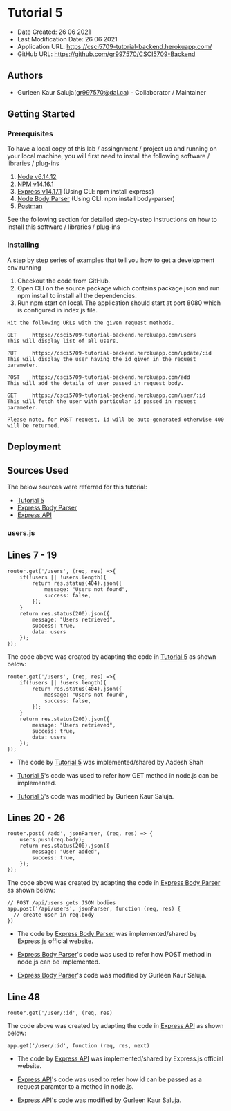 # Tutorial 5

* Date Created: 26 06 2021
* Last Modification Date: 26 06 2021
* Application URL: https://csci5709-tutorial-backend.herokuapp.com/
* GitHub URL: https://github.com/gr997570/CSCI5709-Backend

## Authors

* Gurleen Kaur Saluja(gr997570@dal.ca) - Collaborator / Maintainer

## Getting Started

### Prerequisites

To have a local copy of this lab / assingnment / project up and running on your local machine, you will first need to install the following software / libraries / plug-ins

1. [Node v6.14.12](https://nodejs.org/en/)
2. [NPM v14.16.1](https://nodejs.org/en/)
3. [Express v14.17.1](https://www.npmjs.com/package/express)  (Using CLI: npm install express)
4. [Node Body Parser](https://www.npmjs.com/package/body-parser) (Using CLI: npm install body-parser)
5. [Postman](https://www.postman.com/downloads/)

See the following section for detailed step-by-step instructions on how to install this software / libraries / plug-ins

### Installing

A step by step series of examples that tell you how to get a development env running

1. Checkout the code from GitHub.
2. Open CLI on the source package which contains package.json and run npm install to install all the dependencies.	
3. Run npm start on local. The application should start at port 8080 which is configured in index.js file.

```
Hit the following URLs with the given request methods.

GET		https://csci5709-tutorial-backend.herokuapp.com/users
This will display list of all users.

PUT		https://csci5709-tutorial-backend.herokuapp.com/update/:id
This will display the user having the id given in the request parameter.

POST	https://csci5709-tutorial-backend.herokuapp.com/add
This will add the details of user passed in request body.

GET		https://csci5709-tutorial-backend.herokuapp.com/user/:id
This will fetch the user with particular id passed in request parameter.

Please note, for POST request, id will be auto-generated otherwise 400 will be returned.
```

## Deployment

## Sources Used

The below sources were referred for this tutorial:

- [Tutorial 5](https://dal.hosted.panopto.com/Panopto/Pages/Viewer.aspx?id=8095b86d-3584-4a62-8326-ad4f014362e4&start=undefined)
- [Express Body Parser](http://expressjs.com/en/resources/middleware/body-parser.html)
- [Express API](http://expressjs.com/en/api.html)

### users.js
Lines 7 - 19
---------------

```
router.get('/users', (req, res) =>{
	if(!users || !users.length){
		return res.status(404).json({
			message: "Users not found",
			success: false,
		});
	}
	return res.status(200).json({
		message: "Users retrieved",
		success: true,
		data: users
	});
});
```

The code above was created by adapting the code in [Tutorial 5](https://dal.hosted.panopto.com/Panopto/Pages/Viewer.aspx?id=8095b86d-3584-4a62-8326-ad4f014362e4&start=undefined) as shown below: 

```
router.get('/users', (req, res) =>{
	if(!users || !users.length){
		return res.status(404).json({
			message: "Users not found",
			success: false,
		});
	}
	return res.status(200).json({
		message: "Users retrieved",
		success: true,
		data: users
	});
});
```

- The code by [Tutorial 5](https://dal.hosted.panopto.com/Panopto/Pages/Viewer.aspx?id=8095b86d-3584-4a62-8326-ad4f014362e4&start=undefined) was implemented/shared by Aadesh Shah

- [Tutorial 5](https://dal.hosted.panopto.com/Panopto/Pages/Viewer.aspx?id=8095b86d-3584-4a62-8326-ad4f014362e4&start=undefined)'s code was used to refer how GET method in node.js can be implemented.

- [Tutorial 5](https://dal.hosted.panopto.com/Panopto/Pages/Viewer.aspx?id=8095b86d-3584-4a62-8326-ad4f014362e4&start=undefined)'s code was modified by Gurleen Kaur Saluja.


Lines 20 - 26
---------------

```
router.post('/add', jsonParser, (req, res) => {
	users.push(req.body);
	return res.status(200).json({
		message: "User added",
		success: true,
	});
});
```

The code above was created by adapting the code in [Express Body Parser](http://expressjs.com/en/resources/middleware/body-parser.html) as shown below: 


```
// POST /api/users gets JSON bodies
app.post('/api/users', jsonParser, function (req, res) {
  // create user in req.body
})
```

- The code by [Express Body Parser](http://expressjs.com/en/resources/middleware/body-parser.html) was implemented/shared by Express.js official website.

- [Express Body Parser](http://expressjs.com/en/resources/middleware/body-parser.html)'s code was used to refer how POST method in node.js can be implemented.

- [Express Body Parser](http://expressjs.com/en/resources/middleware/body-parser.html)'s code was modified by Gurleen Kaur Saluja.


Line 48
---------------

```
router.get('/user/:id', (req, res)
```

The code above was created by adapting the code in [Express API](http://expressjs.com/en/api.html) as shown below: 


```
app.get('/user/:id', function (req, res, next)
```

- The code by [Express API](http://expressjs.com/en/api.html) was implemented/shared by Express.js official website.

- [Express API](http://expressjs.com/en/api.html)'s code was used to refer how id can be passed as a request paramter to a method in node.js.

- [Express API](http://expressjs.com/en/api.html)'s code was modified by Gurleen Kaur Saluja.